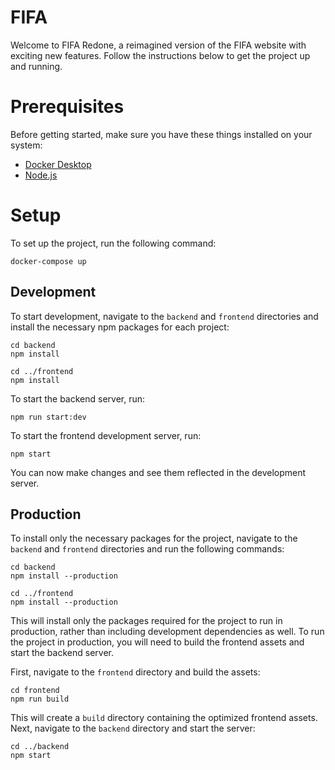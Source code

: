 # FIFA

Welcome to FIFA Redone, a reimagined version of the FIFA website with exciting new features. Follow the instructions below to get the project up and running.

# Prerequisites

Before getting started, make sure you have these things installed on your system:

- [Docker Desktop](https://www.docker.com/products/docker-desktop/)
- [Node.js](https://nodejs.org/en/download/)

# Setup

To set up the project, run the following command:

```
docker-compose up
```

## Development

To start development, navigate to the `backend` and `frontend` directories and install the necessary npm packages for each project:

```
cd backend
npm install

cd ../frontend
npm install
```

To start the backend server, run:

```
npm run start:dev
```

To start the frontend development server, run:

```
npm start
```

You can now make changes and see them reflected in the development server.

## Production

To install only the necessary packages for the project, navigate to the `backend` and `frontend` directories and run the following commands:

```
cd backend
npm install --production

cd ../frontend
npm install --production
```

This will install only the packages required for the project to run in production, rather than including development dependencies as well.
To run the project in production, you will need to build the frontend assets and start the backend server.

First, navigate to the `frontend` directory and build the assets:

```
cd frontend
npm run build
```

This will create a `build` directory containing the optimized frontend assets.
Next, navigate to the `backend` directory and start the server:

```
cd ../backend
npm start
```
